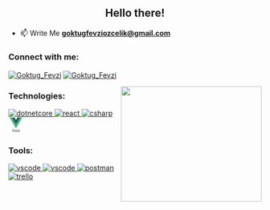 <h2 align="center">Hello there!</h2>

- 📫  Write Me **goktugfevziozcelik@gmail.com**

<h3 align="left">Connect with me:</h3>
<p align="left">
<a href="https://www.linkedin.com/in/goktugfevziozcelik/" target="blank" rel=”noopener”><img align="center" src="https://velanovascular.com/wp-content/uploads/2020/06/LinkedIn.png" alt="Goktug_Fevzi" height="30" width="30" /></a>
<a href="https://www.instagram.com/goktug.fevzi/" target="blank" rel=”noopener”><img align="center" src="https://upload.wikimedia.org/wikipedia/commons/thumb/e/e7/Instagram_logo_2016.svg/1200px-Instagram_logo_2016.svg.png" alt="Goktug_Fevzi" height="30" width="30" /></a>
</p>

<img align="right" src="https://c.tenor.com/4gPD1ccxrVgAAAAC/rick-ashley-dance.gif" width="280" height="230"  />

<h3 align="left">Technologies:</h3>
<p align="left"> 
<a href="https://reactnative.dev/" target="_blank" rel=”noopener”> <img src="https://upload.wikimedia.org/wikipedia/commons/a/a7/React-icon.svg" alt="dotnetcore" width="30" height="30"/> </a>
<a href="https://reactjs.org/" target="_blank" rel=”noopener”> <img src="https://upload.wikimedia.org/wikipedia/commons/thumb/4/47/React.svg/1200px-React.svg.png" alt="react" width="33" height="30"/> </a> 
 <a href="https://docs.microsoft.com/en-us/dotnet/csharp/" target="_blank" rel=”noopener”> <img src="https://seeklogo.com/images/C/c-sharp-c-logo-02F17714BA-seeklogo.com.png" alt="csharp" width="27" height="30"/> </a> 
<a href="https://vuejs.org/" target="_blank" rel=”noopener”> <img src="https://raw.githubusercontent.com/devicons/devicon/master/icons/vuejs/vuejs-original-wordmark.svg" alt="vuejs" width="30" height="30"/> </a>


<h3 align="left">Tools:</h3>
<a href="https://code.visualstudio.com/" target="_blank" rel=”noopener”> <img src="https://upload.wikimedia.org/wikipedia/commons/thumb/9/9a/Visual_Studio_Code_1.35_icon.svg/1024px-Visual_Studio_Code_1.35_icon.svg.png" alt="vscode" width="30" height="30"/> </a>
<a href="https://developer.android.com/" target="_blank" rel=”noopener”> <img src="https://upload.wikimedia.org/wikipedia/commons/9/92/Android_Studio_Trademark.svg" alt="vscode" width="30" height="30"/> </a>
<a href="https://postman.com" target="_blank" rel=”noopener”> <img src="https://www.vectorlogo.zone/logos/getpostman/getpostman-icon.svg" alt="postman" width="30" height="30"/> </a>  
<a href="https://trello.com/en" target="_blank" rel=”noopener”> <img src="https://cdn.iconscout.com/icon/free/png-512/trello-6-569395.png" alt="trello" width="30" height="30"/> </a>

</p>
